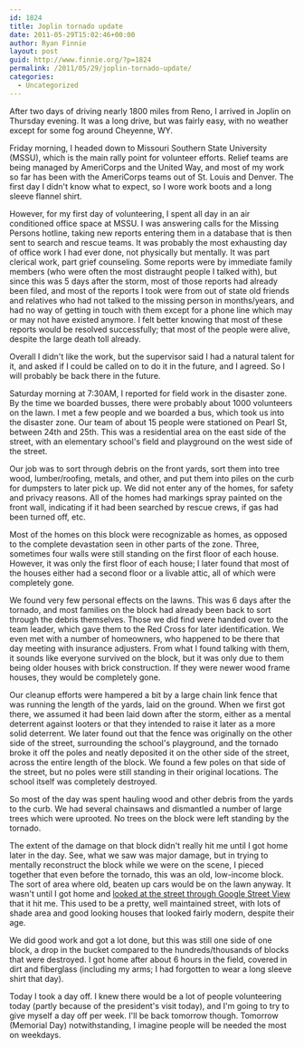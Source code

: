 ```yaml
---
id: 1824
title: Joplin tornado update
date: 2011-05-29T15:02:46+00:00
author: Ryan Finnie
layout: post
guid: http://www.finnie.org/?p=1824
permalink: /2011/05/29/joplin-tornado-update/
categories:
  - Uncategorized
---
```

After two days of driving nearly 1800 miles from Reno, I arrived in Joplin on Thursday evening. It was a long drive, but was fairly easy, with no weather except for some fog around Cheyenne, WY.

Friday morning, I headed down to Missouri Southern State University (MSSU), which is the main rally point for volunteer efforts. Relief teams are being managed by AmeriCorps and the United Way, and most of my work so far has been with the AmeriCorps teams out of St. Louis and Denver. The first day I didn't know what to expect, so I wore work boots and a long sleeve flannel shirt.

However, for my first day of volunteering, I spent all day in an air conditioned office space at MSSU. I was answering calls for the Missing Persons hotline, taking new reports entering them in a database that is then sent to search and rescue teams. It was probably the most exhausting day of office work I had ever done, not physically but mentally. It was part clerical work, part grief counseling. Some reports were by immediate family members (who were often the most distraught people I talked with), but since this was 5 days after the storm, most of those reports had already been filed, and most of the reports I took were from out of state old friends and relatives who had not talked to the missing person in months/years, and had no way of getting in touch with them except for a phone line which may or may not have existed anymore. I felt better knowing that most of these reports would be resolved successfully; that most of the people were alive, despite the large death toll already.

Overall I didn't like the work, but the supervisor said I had a natural talent for it, and asked if I could be called on to do it in the future, and I agreed. So I will probably be back there in the future.

Saturday morning at 7:30AM, I reported for field work in the disaster zone. By the time we boarded busses, there were probably about 1000 volunteers on the lawn. I met a few people and we boarded a bus, which took us into the disaster zone. Our team of about 15 people were stationed on Pearl St, between 24th and 25th. This was a residential area on the east side of the street, with an elementary school's field and playground on the west side of the street.

Our job was to sort through debris on the front yards, sort them into tree wood, lumber/roofing, metals, and other, and put them into piles on the curb for dumpsters to later pick up. We did not enter any of the homes, for safety and privacy reasons. All of the homes had markings spray painted on the front wall, indicating if it had been searched by rescue crews, if gas had been turned off, etc.

Most of the homes on this block were recognizable as homes, as opposed to the complete devastation seen in other parts of the zone. Three, sometimes four walls were still standing on the first floor of each house. However, it was only the first floor of each house; I later found that most of the houses either had a second floor or a livable attic, all of which were completely gone.

We found very few personal effects on the lawns. This was 6 days after the tornado, and most families on the block had already been back to sort through the debris themselves. Those we did find were handed over to the team leader, which gave them to the Red Cross for later identification. We even met with a number of homeowners, who happened to be there that day meeting with insurance adjusters. From what I found talking with them, it sounds like everyone survived on the block, but it was only due to them being older houses with brick construction. If they were newer wood frame houses, they would be completely gone.

Our cleanup efforts were hampered a bit by a large chain link fence that was running the length of the yards, laid on the ground. When we first got there, we assumed it had been laid down after the storm, either as a mental deterrent against looters or that they intended to raise it later as a more solid deterrent. We later found out that the fence was originally on the other side of the street, surrounding the school's playground, and the tornado broke it off the poles and neatly deposited it on the other side of the street, across the entire length of the block. We found a few poles on that side of the street, but no poles were still standing in their original locations. The school itself was completely destroyed.

So most of the day was spent hauling wood and other debris from the yards to the curb. We had several chainsaws and dismantled a number of large trees which were uprooted. No trees on the block were left standing by the tornado.

The extent of the damage on that block didn't really hit me until I got home later in the day. See, what we saw was major damage, but in trying to mentally reconstruct the block while we were on the scene, I pieced together that even before the tornado, this was an old, low-income block. The sort of area where old, beaten up cars would be on the lawn anyway. It wasn't until I got home and [looked at the street through Google Street View](http://maps.google.com/maps?f=q&source=s_q&hl=en&geocode=&q=Moffet+Avenue,+Joplin,+MO&aq=0&sll=36.990488,-94.44397&sspn=0.508959,1.234589&ie=UTF8&hq=&hnear=Moffet+Ave,+Joplin,+Jasper,+Missouri+64801&ll=37.064629,-94.517806&spn=0.004169,0.009645&z=17&layer=c&cbll=37.064418,-94.517782&panoid=w3xX4aTfofBkq0ydwY9zkw&cbp=12,164.29,,0,-5.31) that it hit me. This used to be a pretty, well maintained street, with lots of shade area and good looking houses that looked fairly modern, despite their age.

We did good work and got a lot done, but this was still one side of one block, a drop in the bucket compared to the hundreds/thousands of blocks that were destroyed. I got home after about 6 hours in the field, covered in dirt and fiberglass (including my arms; I had forgotten to wear a long sleeve shirt that day).

Today I took a day off. I knew there would be a lot of people volunteering today (partly because of the president's visit today), and I'm going to try to give myself a day off per week. I'll be back tomorrow though. Tomorrow (Memorial Day) notwithstanding, I imagine people will be needed the most on weekdays.
